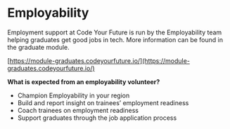 # Employability

Employment support at Code Your Future is run by the Employability team helping graduates get good jobs in tech. More information can be found in the graduate module.

[https://module-graduates.codeyourfuture.io/](https://module-graduates.codeyourfuture.io/)

**What is expected from an employability volunteer?**

* Champion Employability in your region
* Build and report insight on trainees’ employment readiness
* Coach trainees on employment readiness
* Support graduates through the job application process&#x20;

